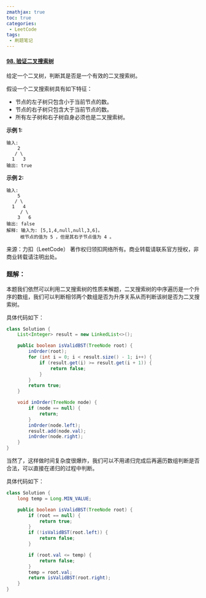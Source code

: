```yaml
---
zmathjax: true
toc: true
categories:
 - LeetCode
tags:
 - 刷题笔记
---
```


#### [98. 验证二叉搜索树](https://leetcode-cn.com/problems/validate-binary-search-tree/)

给定一个二叉树，判断其是否是一个有效的二叉搜索树。

<!--more-->

假设一个二叉搜索树具有如下特征：

-   节点的左子树只包含小于当前节点的数。
-   节点的右子树只包含大于当前节点的数。
-   所有左子树和右子树自身必须也是二叉搜索树。

**示例 1:**

```
输入:
    2
   / \
  1   3
输出: true
```

**示例 2:**

```
输入:
    5
   / \
  1   4
     / \
    3   6
输出: false
解释: 输入为: [5,1,4,null,null,3,6]。
     根节点的值为 5 ，但是其右子节点值为 4 。
```

来源：力扣（LeetCode）
著作权归领扣网络所有。商业转载请联系官方授权，非商业转载请注明出处。

### 题解：

本题我们依然可以利用二叉搜索树的性质来解题，二叉搜索树的中序遍历是一个升序的数组，我们可以判断相邻两个数组是否为升序关系从而判断该树是否为二叉搜索树。

具体代码如下：

```java
class Solution {
    List<Integer> result = new LinkedList<>();

    public boolean isValidBST(TreeNode root) {
        inOrder(root);
        for (int i = 0; i < result.size() - 1; i++) {
            if (result.get(i) >= result.get(i + 1)) {
                return false;
            }
        }
        return true;
    }

    void inOrder(TreeNode node) {
        if (node == null) {
            return;
        }
        inOrder(node.left);
        result.add(node.val);
        inOrder(node.right);
    }
}
```

当然了，这样做时间复杂度很爆炸，我们可以不用递归完成后再遍历数组判断是否合法，可以直接在递归的过程中判断。

具体代码如下：

```java
class Solution {
    long temp = Long.MIN_VALUE;

    public boolean isValidBST(TreeNode root) {
        if (root == null) {
            return true;
        }
        if (!isValidBST(root.left)) {
            return false;
        }

        if (root.val <= temp) {
            return false;
        }
        temp = root.val;
        return isValidBST(root.right);
    }
}
```

